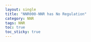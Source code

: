 ```yaml
---
layout: single
title: "NNR000-NNR has No Regulation"
category: NNR
tags: NNR
toc: true
toc_sticky: true
---
```



